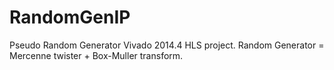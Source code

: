 # RandomGenIP
Pseudo Random Generator Vivado 2014.4 HLS project. Random Generator = Mercenne twister + Box-Muller transform.
